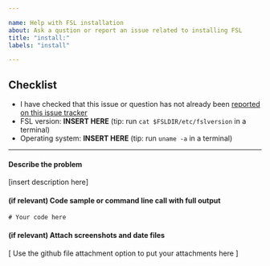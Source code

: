 ```yaml
---

name: Help with FSL installation
about: Ask a qustion or report an issue related to installing FSL 
title: "install:"
labels: "install"

---
```


## Checklist 

- I have checked that this issue or question has not already been [reported on this issue tracker](https://github.com/FMRIB-Software-Library/fsl-issues-and-support/issues?q=) 
- FSL version:        **INSERT HERE**              (tip: run `cat $FSLDIR/etc/fslversion` in a terminal)
- Operating system:   **INSERT HERE**              (tip: run `uname -a` in a terminal)
---

#### Describe the problem

[insert description here]

#### (if relevant) Code sample or command line call with full output

```
# Your code here
```

#### (if relevant) Attach screenshots and date files

[ Use the github file attachment option to put your attachments here ]


